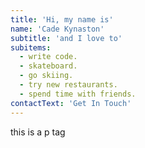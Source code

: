```yaml
---
title: 'Hi, my name is'
name: 'Cade Kynaston'
subtitle: 'and I love to'
subitems:
  - write code.
  - skateboard.
  - go skiing.
  - try new restaurants.
  - spend time with friends.
contactText: 'Get In Touch'
---
```

this is a p tag
